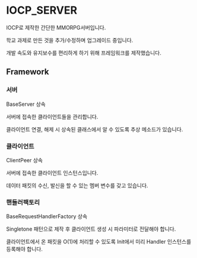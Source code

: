# IOCP_SERVER
IOCP로 제작한 간단한 MMORPG서버입니다.

학교 과제로 만든 것을 추가/수정하며 업그레이드 중입니다.

개발 속도와 유지보수를 편리하게 하기 위해 프레임워크를 제작했습니다.

## Framework

### 서버
  BaseServer 상속
  
  서버에 접속한 클라이언트들을 관리합니다.
  
  클라이언트 연결, 해제 시 상속된 클래스에서 알 수 있도록 추상 메소드가 있습니다.


### 클라이언트
  ClientPeer 상속
  
  서버에 접속한 클라이언트 인스턴스입니다.
  
  데이터 패킷의 수신, 발신을 할 수 있는 멤버 변수를 갖고 있습니다.

### 핸들러팩토리
  BaseRequestHandlerFactory 상속
  
  Singletone 패턴으로 제작 후 클라이언트 생성 시 파라미터로 전달해야 합니다.
  
  클라이언트에서 온 패킷을 O(1)에 처리할 수 있도록 Init에서 미리 Handler 인스턴스를 등록해야 합니다.
